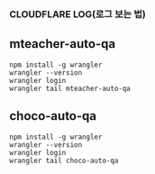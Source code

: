 ### CLOUDFLARE LOG(로그 보는 법)

## mteacher-auto-qa
```
npm install -g wrangler
wrangler --version
wrangler login
wrangler tail mteacher-auto-qa
```

## choco-auto-qa
```
npm install -g wrangler
wrangler --version
wrangler login
wrangler tail choco-auto-qa
```